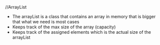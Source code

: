 //ArrayList
- The arrayList is a class that contains an array in memory that is bigger that what we need is most cases
- Keeps track of the  max size of the array (capacity)
- Keeps track of the assigned elements which is the actual size of the arrayList